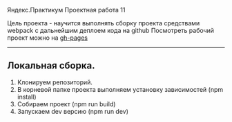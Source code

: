 Яндекс.Практикум Проектная работа 11  


Цель проекта - научится выполнять сборку проекта средствами webpack с дальнейшим деплоем кода на github
Посмотреть рабочий проект можно на [gh-pages](https://ginger-raccoon.github.io/Mesto-with-webpack/)

---

## Локальная сборка.

1. Клонируем репозиторий.
2. В корневой папке проекта выполняем установку зависимостей (npm install)
3. Собираем проект (npm run build)
4. Запускаем dev версию (npm run dev)
